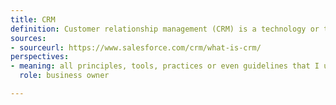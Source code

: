 ```yaml
---
title: CRM
definition: Customer relationship management (CRM) is a technology or tool for managing all your company’s relationships and interactions with customers and potential customers. The goal is to improve business relationships to grow your business.
sources:
- sourceurl: https://www.salesforce.com/crm/what-is-crm/
perspectives:
- meaning: all principles, tools, practices or even guidelines that I use in my business to manage customer interactions and data in order to improve customer service and ultimately increase customer retention
  role: business owner

---
```

